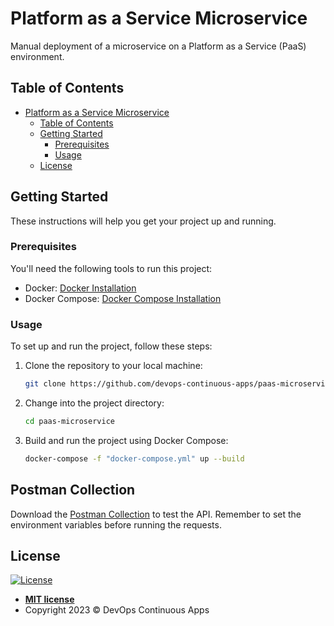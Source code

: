 # Platform as a Service Microservice

Manual deployment of a microservice on a Platform as a Service (PaaS) environment.

## Table of Contents

- [Platform as a Service Microservice](#platform-as-a-service-microservice)
  - [Table of Contents](#table-of-contents)
  - [Getting Started](#getting-started)
    - [Prerequisites](#prerequisites)
    - [Usage](#usage)
  - [License](#license)

## Getting Started

These instructions will help you get your project up and running.

### Prerequisites

You'll need the following tools to run this project:

- Docker: [Docker Installation](https://docs.docker.com/get-docker/)
- Docker Compose: [Docker Compose Installation](https://docs.docker.com/compose/install/)

### Usage

To set up and run the project, follow these steps:

1. Clone the repository to your local machine:

   ```bash
   git clone https://github.com/devops-continuous-apps/paas-microservice
   ```

2. Change into the project directory:

   ```bash
   cd paas-microservice
   ```

3. Build and run the project using Docker Compose:

   ```bash
   docker-compose -f "docker-compose.yml" up --build
   ```

## Postman Collection

 Download the [Postman Collection](Blacklists.postman_collection.json) to test the API. Remember to set the environment variables before running the requests.

## License

[![License](http://img.shields.io/:license-mit-blue.svg?style=flat-square)](http://badges.mit-license.org)

- **[MIT license](LICENSE)**
- Copyright 2023 © DevOps Continuous Apps
